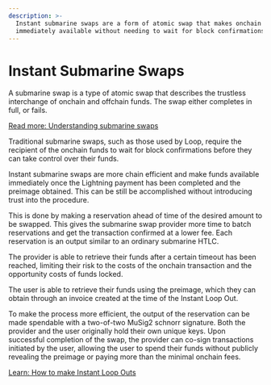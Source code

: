 ```yaml
---
description: >-
  Instant submarine swaps are a form of atomic swap that makes onchain funds
  immediately available without needing to wait for block confirmations.
---
```


# Instant Submarine Swaps

A submarine swap is a type of atomic swap that describes the trustless interchange of onchain and offchain funds. The swap either completes in full, or fails.

[Read more: Understanding submarine swaps](understanding-submarine-swaps.md)

Traditional submarine swaps, such as those used by Loop, require the recipient of the onchain funds to wait for block confirmations before they can take control over their funds.

Instant submarine swaps are more chain efficient and make funds available immediately once the Lightning payment has been completed and the preimage obtained. This can be still be accomplished without introducing trust into the procedure.

This is done by making a reservation ahead of time of the desired amount to be swapped. This gives the submarine swap provider more time to batch reservations and get the transaction confirmed at a lower fee. Each reservation is an output similar to an ordinary submarine HTLC.

The provider is able to retrieve their funds after a certain timeout has been reached, limiting their risk to the costs of the onchain transaction and the opportunity costs of funds locked.

The user is able to retrieve their funds using the preimage, which they can obtain through an invoice created at the time of the Instant Loop Out.

To make the process more efficient, the output of the reservation can be made spendable with a two-of-two MuSig2 schnorr signature. Both the provider and the user originally hold their own unique keys. Upon successful completion of the swap, the provider can co-sign transactions initiated by  the user, allowing the user to spend their funds without publicly revealing the preimage or paying more than the minimal onchain fees.

[Learn: How to make Instant Loop Outs](../../lightning-network-tools/loop/instant-loop-outs.md)
